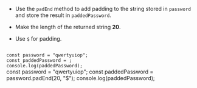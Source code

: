 - Use the `padEnd` method to
  add padding to the string stored in `password`
  and store the result in `paddedPassword`.

- Make the length of the returned string **20**.

- Use `$` for padding.

<codeblock language="javascript" type="exercise" testMode="fixedInput">
<code>
const password = "qwertyuiop";
const paddedPassword = ;
console.log(paddedPassword);
</code>

<solution>
const password = "qwertyuiop";
const paddedPassword = password.padEnd(20, "$");
console.log(paddedPassword);
</solution>
</codeblock>